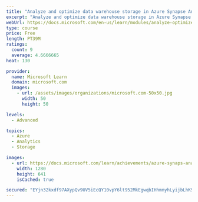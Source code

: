 ```yaml
---
title: "Analyze and optimize data warehouse storage in Azure Synapse Analytics"
excerpt: "Analyze and optimize data warehouse storage in Azure Synapse Analytics"
webUrl: https://docs.microsoft.com/en-us/learn/modules/analyze-optimize-data-warehouse-storage-azure-synapse-analytics/
type: course
price: Free
length: PT39M
ratings:
  count: 9
  average: 4.6666665
heat: 130

provider:
  name: Microsoft Learn
  domain: microsoft.com
  images:
    - url: /assets/images/organizations/microsoft.com-50x50.jpg
      width: 50
      height: 50

levels:
  - Advanced

topics:
  - Azure
  - Analytics
  - Storage

images:
  - url: https://docs.microsoft.com/learn/achievements/azure-synaps-analytics-optimize-data-warehouse-social.png
    width: 1280
    height: 641
    isCached: true

secured: "EYjn32kxdf97AXypQv9UV5iEcQY10vpY6lt952MkEgwqbIHhmnyhLyijbLhKSMJQ5wcNLy0TPCnzBJw5PuU6lXZfhj7uyv+rowY0B6kt9GOcxGbyUQJ5qlYCJ9VWX6DciLwC2vsw4rdvnACcM1iNEh55iAdlfORIgDR9Cz8iqOsBUqwY0oA/QaDq8Zklv4CSYNIOzIpzXoXif7PBrOu7u02UWmUUaQ5ZoHrlCYTtvOj9rWPdewAeOYIAhvGCn7xgrbg6dhirEwsYdW74kZ5cdusTX4BXdNR0f8UhYVZi0Bd8luchbVwVNaoJQy01wOMOgu32nQln6TENlAH/YcDPVhW54imRD5/VGnMYgplqgQCBnLjKd+ms97F0IzYPGmIfkZd/tmYNX04b5Mjp+M7CNiR80aTbuAf9XVUFnpBGqgw=;diPHfQ0xFPKyqoJsfWY0tA=="
---
```


